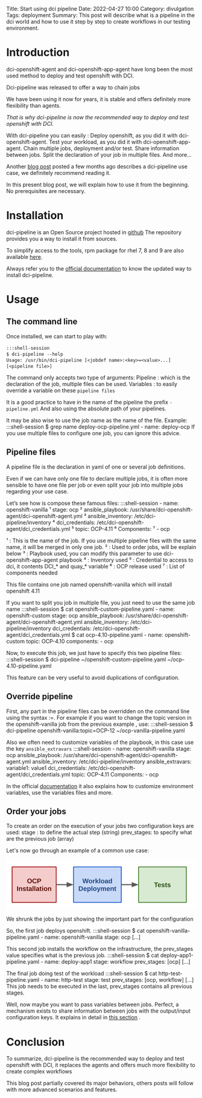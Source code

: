 Title: Start using dci pipeline
Date: 2022-04-27 10:00
Category: divulgation
Tags: deployment
Summary: This post will describe what is a pipeline in the dci world and how to use it step by step to create workflows in our testing environment.

# Introduction

dci-openshift-agent and dci-openshift-app-agent have long been the most used method to deploy and test openshift with DCI.

Dci-pipeline was released to offer a way to chain jobs 

We have been using it now for years, it is stable and offers definitely more flexibility than agents.

*That is why dci-pipeline is now the recommended way to deploy and test openshift with DCI.*


With dci-pipeline you can easily :
Deploy openshift, as you did it with dci-openshift-agent.
Test your workload, as you did it with dci-openshift-app-agent.
Chain multiple jobs, deployment and/or test.
Share information between jobs.
Split the declaration of your job in multiple files.
And more…

Another [blog post](https://blog.distributed-ci.io/customizable-ansible-hooks.html) posted a few months ago describes a dci-pipeline use case, we definitely recommend reading it.

In this present blog post, we will explain how to use it from the beginning. No prerequisites are necessary.

# Installation

dci-pipeline is an Open Source project hosted in [github](https://github.com/redhat-cip/dci-pipeline)
The repository provides you a way to install it from sources. 

To simplify access to the tools, rpm package for rhel 7, 8 and 9 are also available [here](https://packages.distributed-ci.io/).

Always refer you to the [official documentation](https://doc.distributed-ci.io/dci-pipeline/) to know the updated way to install dci-pipeline. 


# Usage

## The command line
Once installed, we can start to play with:

    :::shell-session
    $ dci-pipeline --help
    Usage: /usr/bin/dci-pipeline [<jobdef name>:<key>=<value>...] [<pipeline file>]

The command only accepts two type of arguments:
Pipeline : which is the declaration of the job, multiple files can be used.
Variables : to easily override a variable on these `pipeline files`

It is a good practice to have in the name of the pipeline the prefix `-pipeline.yml`
And also using the absolute path of your pipelines.

It may be also wise to use the job name as the name of the file. Example:
    :::shell-session 
    $ grep name deploy-ocp-pipeline.yml
    - name: deploy-ocp
If you use multiple files to configure one job, you can ignore this advice.


## Pipeline files

A pipeline file is the declaration in yaml of one or several job definitions.

Even if we can have only one file to declare multiple jobs, it is often more sensible to have one file per job or even split your job into multiple jobs regarding your use case.

Let’s see how is compose these famous files:
	:::shell-session
            - name: openshift-vanilla ¹
              stage: ocp ²
              ansible_playbook: /usr/share/dci-openshift-agent/dci-openshift-agent.yml ³
              ansible_inventory: /etc/dci-pipeline/inventory ⁴
              dci_credentials: /etc/dci-openshift-agent/dci_credentials.yml ⁵
              topic: OCP-4.11 ⁶
              Components: ⁷
                - ocp

¹ : This is the name of the job. If you use multiple pipeline files with the same name, it will be merged in only one job.
² : Used to order jobs, will be explain below 
³ : Playbook used, you can modify this parameter to use dci-openshift-app-agent playbook
⁴ : Inventory used
⁵ : Credential to access to dci, it contents DCI_* and quay_* variable 
⁶ : OCP release used
⁷ : List of components needed

This file contains one job named openshift-vanilla which will install openshift 4.11

If you want to split you job in multiple file, you just need to use the same job name
	:::shell-session
            $ cat openshift-custom-pipeline.yaml
            - name: openshift-custom
              stage: ocp
              ansible_playbook: /usr/share/dci-openshift-agent/dci-openshift-agent.yml
              ansible_inventory: /etc/dci-pipeline/inventory
              dci_credentials: /etc/dci-openshift-agent/dci_credentials.yml
            $ cat ocp-4.10-pipeline.yaml
            - name: openshift-custom
              topic: OCP-4.10
              components:
                - ocp

Now, to execute this job, we just have to specify this two pipeline files:
	:::shell-session
            $ dci-pipeline ~/openshift-custom-pipeline.yaml ~/ocp-4.10-pipeline.yaml

This feature can be very useful to avoid duplications of configuration. 


## Override pipeline 

First, any part in the pipeline files can be overridden on the command line using the syntax <job name>:<field>=<value>. For example if you want to change the topic version in the openshift-vanilla job from the previous example , use:
	:::shell-session
            $ dci-pipeline openshift-vanilla:topic=OCP-12 ~/ocp-vanilla-pipeline.yaml

Also we often need to customize variables of the playbook, in this case use the key `ansible_extravars`
	:::shell-session
            - name: openshift-vanilla 
              stage: ocp 
              ansible_playbook: /usr/share/dci-openshift-agent/dci-openshift-agent.yml 
              ansible_inventory: /etc/dci-pipeline/inventory
              ansible_extravars:
                 variable1: value1 
              dci_credentials: /etc/dci-openshift-agent/dci_credentials.yml 
              topic: OCP-4.11 
              Components: 
                - ocp
 
In the official [documentation](https://doc.distributed-ci.io/dci-pipeline/) it also explains how to customize environment variables, use the variables files and more.


## Order your jobs

To create an order on the execution of your jobs two configuration keys are used:
stage : to define the actual step (string)
prev_stages: to specify what are the previous job (array)

Let's now go through an example of a common use case:

![simple pipelinediagram](images/2023-01-26-simple-pipeline-diagram.png)

We shrunk the jobs by just showing the important part for the configuration

So, the first job deploys openshift.
	:::shell-session
            $ cat openshift-vanilla-pipeline.yaml
            - name: openshift-vanilla 
              stage: ocp 
              [...]

This second job installs the workflow on the infrastructure, the prev_stages value specifies what is the previous job.
	:::shell-session
            $ cat deploy-app1-pipeline.yaml
            - name: deploy-app1 
              stage: workflow 
              prev_stages: [ocp]
              [...]

The final job doing test of the workload 
	:::shell-session
            $ cat http-test-pipeline.yaml
            - name: http-test 
              stage: test 
              prev_stages: [ocp, workflow]
              [...]
This job needs to be executed in the last, prev_stages contains all previous stages.

Well, now maybe you want to pass variables between jobs. Perfect, a mechanism exists to share information between jobs with the output/input configuration keys. 
It explains in detail in [this section](https://doc.distributed-ci.io/dci-pipeline/#sharing-information-between-jobs)   .

# Conclusion

To summarize, dci-pipeline is the recommended way to deploy and test openshift with DCI, it replaces the agents and offers much more flexibility to create complex workflows

This blog post partially covered its major behaviors, others posts will follow with more advanced scenarios and features.







